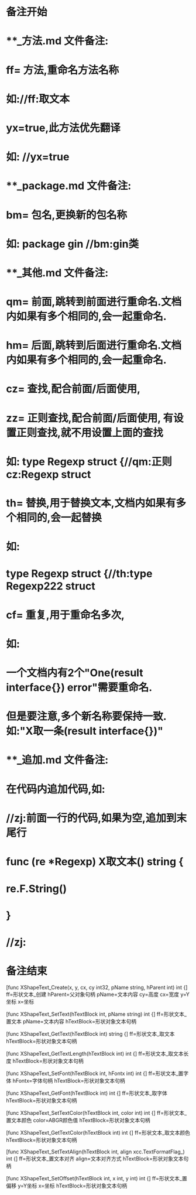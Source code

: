 # 备注开始
# **_方法.md 文件备注:
# ff= 方法,重命名方法名称
# 如://ff:取文本
#
# yx=true,此方法优先翻译
# 如: //yx=true

# **_package.md 文件备注:
# bm= 包名,更换新的包名称 
# 如: package gin //bm:gin类

# **_其他.md 文件备注:
# qm= 前面,跳转到前面进行重命名.文档内如果有多个相同的,会一起重命名.
# hm= 后面,跳转到后面进行重命名.文档内如果有多个相同的,会一起重命名.
# cz= 查找,配合前面/后面使用,
# zz= 正则查找,配合前面/后面使用, 有设置正则查找,就不用设置上面的查找
# 如: type Regexp struct {//qm:正则 cz:Regexp struct
#
# th= 替换,用于替换文本,文档内如果有多个相同的,会一起替换
# 如:
# type Regexp struct {//th:type Regexp222 struct
#
# cf= 重复,用于重命名多次,
# 如: 
# 一个文档内有2个"One(result interface{}) error"需要重命名.
# 但是要注意,多个新名称要保持一致. 如:"X取一条(result interface{})"

# **_追加.md 文件备注:
# 在代码内追加代码,如:
# //zj:前面一行的代码,如果为空,追加到末尾行
# func (re *Regexp) X取文本() string { 
# re.F.String()
# }
# //zj:
# 备注结束

[func XShapeText_Create(x, y, cx, cy int32, pName string, hParent int) int {]
ff=形状文本_创建
hParent=父对象句柄
pName=文本内容
cy=高度
cx=宽度
y=Y坐标
x=坐标

[func XShapeText_SetText(hTextBlock int, pName string) int {]
ff=形状文本_置文本
pName=文本内容
hTextBlock=形状对象文本句柄

[func XShapeText_GetText(hTextBlock int) string {]
ff=形状文本_取文本
hTextBlock=形状对象文本句柄

[func XShapeText_GetTextLength(hTextBlock int) int {]
ff=形状文本_取文本长度
hTextBlock=形状对象文本句柄

[func XShapeText_SetFont(hTextBlock int, hFontx int) int {]
ff=形状文本_置字体
hFontx=字体句柄
hTextBlock=形状对象文本句柄

[func XShapeText_GetFont(hTextBlock int) int {]
ff=形状文本_取字体
hTextBlock=形状对象文本句柄

[func XShapeText_SetTextColor(hTextBlock int, color int) int {]
ff=形状文本_置文本颜色
color=ABGR颜色值
hTextBlock=形状对象文本句柄

[func XShapeText_GetTextColor(hTextBlock int) int {]
ff=形状文本_取文本颜色
hTextBlock=形状对象文本句柄

[func XShapeText_SetTextAlign(hTextBlock int, align xcc.TextFormatFlag_) int {]
ff=形状文本_置文本对齐
align=文本对齐方式
hTextBlock=形状对象文本句柄

[func XShapeText_SetOffset(hTextBlock int, x int, y int) int {]
ff=形状文本_置偏移
y=Y坐标
x=坐标
hTextBlock=形状对象文本句柄

